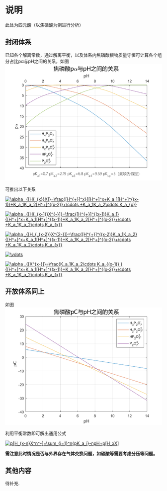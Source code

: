 # 说明

此处为四元酸（以焦磷酸为例进行分析） 

## 封闭体系 
已知各个解离常数，通过解离平衡，以及体系内焦磷酸根物质量守恒可计算各个组分占比pα与pH之间的关系，如图![pα-pH](https://raw.githubusercontent.com/IchinoseHimeki/Water-Environment-Chemistry/master/H4P2O7/p%CE%B1-pH.png)

可推出以下关系

<a href="https://www.codecogs.com/eqnedit.php?latex=\fn_phv&space;\alpha&space;_{[H{_{x}}X]}=\frac{[H^{&plus;}]^x}{[H^&plus;]^x&plus;K_a_1[H^&plus;]^{(x-1)}&plus;K_a_1K_a_2[H^&plus;]^{(x-2)}&plus;\cdots&space;&plus;K_a_1K_a_2\cdots&space;K_a_{x}}" target="_blank"><img src="https://latex.codecogs.com/gif.latex?\fn_phv&space;\alpha&space;_{[H{_{x}}X]}=\frac{[H^{&plus;}]^x}{[H^&plus;]^x&plus;K_a_1[H^&plus;]^{(x-1)}&plus;K_a_1K_a_2[H^&plus;]^{(x-2)}&plus;\cdots&space;&plus;K_a_1K_a_2\cdots&space;K_a_{x}}" title="\alpha _{[H{_{x}}X]}=\frac{[H^{+}]^x}{[H^+]^x+K_a_1[H^+]^{(x-1)}+K_a_1K_a_2[H^+]^{(x-2)}+\cdots +K_a_1K_a_2\cdots K_a_{x}}" /></a>

<a href="https://www.codecogs.com/eqnedit.php?latex=\fn_phv&space;\alpha&space;_{[H{_{x-1}}X^{-}]}=\frac{[H^{&plus;}]^{(x-1)}K_a_1}{[H^&plus;]^x&plus;K_a_1[H^&plus;]^{(x-1)}&plus;K_a_1K_a_2[H^&plus;]^{(x-2)}&plus;\cdots&space;&plus;K_a_1K_a_2\cdots&space;K_a_{x}}" target="_blank"><img src="https://latex.codecogs.com/gif.latex?\fn_phv&space;\alpha&space;_{[H{_{x-1}}X^{-}]}=\frac{[H^{&plus;}]^{(x-1)}K_a_1}{[H^&plus;]^x&plus;K_a_1[H^&plus;]^{(x-1)}&plus;K_a_1K_a_2[H^&plus;]^{(x-2)}&plus;\cdots&space;&plus;K_a_1K_a_2\cdots&space;K_a_{x}}" title="\alpha _{[H{_{x-1}}X^{-}]}=\frac{[H^{+}]^{(x-1)}K_a_1}{[H^+]^x+K_a_1[H^+]^{(x-1)}+K_a_1K_a_2[H^+]^{(x-2)}+\cdots +K_a_1K_a_2\cdots K_a_{x}}" /></a>

<a href="https://www.codecogs.com/eqnedit.php?latex=\fn_phv&space;\alpha&space;_{[H_{_{x-2}}X^{2-}]}=\frac{[H^{&plus;}]^{(x-2)}K_a_1K_a_2}{[H^&plus;]^x&plus;K_a_1[H^&plus;]^{(x-1)}&plus;K_a_1K_a_2[H^&plus;]^{(x-2)}&plus;\cdots&space;&plus;K_a_1K_a_2\cdots&space;K_a_{x}}" target="_blank"><img src="https://latex.codecogs.com/gif.latex?\fn_phv&space;\alpha&space;_{[H_{_{x-2}}X^{2-}]}=\frac{[H^{&plus;}]^{(x-2)}K_a_1K_a_2}{[H^&plus;]^x&plus;K_a_1[H^&plus;]^{(x-1)}&plus;K_a_1K_a_2[H^&plus;]^{(x-2)}&plus;\cdots&space;&plus;K_a_1K_a_2\cdots&space;K_a_{x}}" title="\alpha _{[H_{_{x-2}}X^{2-}]}=\frac{[H^{+}]^{(x-2)}K_a_1K_a_2}{[H^+]^x+K_a_1[H^+]^{(x-1)}+K_a_1K_a_2[H^+]^{(x-2)}+\cdots +K_a_1K_a_2\cdots K_a_{x}}" /></a>

<a href="https://www.codecogs.com/eqnedit.php?latex=\fn_phv&space;\vdots" target="_blank"><img src="https://latex.codecogs.com/gif.latex?\fn_phv&space;\vdots" title="\vdots" /></a>

<a href="https://www.codecogs.com/eqnedit.php?latex=\fn_phv&space;\alpha&space;_{[X^{x-}]}=\frac{K_a_1K_a_2\cdots&space;K_a_{(x-1)}&space;}{[H^&plus;]^x&plus;K_a_1[H^&plus;]^{(x-1)}&plus;K_a_1K_a_2[H^&plus;]^{(x-2)}&plus;\cdots&space;&plus;K_a_1K_a_2\cdots&space;K_a_{x}}" target="_blank"><img src="https://latex.codecogs.com/gif.latex?\fn_phv&space;\alpha&space;_{[X^{x-}]}=\frac{K_a_1K_a_2\cdots&space;K_a_{(x-1)}&space;}{[H^&plus;]^x&plus;K_a_1[H^&plus;]^{(x-1)}&plus;K_a_1K_a_2[H^&plus;]^{(x-2)}&plus;\cdots&space;&plus;K_a_1K_a_2\cdots&space;K_a_{x}}" title="\alpha _{[X^{x-}]}=\frac{K_a_1K_a_2\cdots K_a_{(x-1)} }{[H^+]^x+K_a_1[H^+]^{(x-1)}+K_a_1K_a_2[H^+]^{(x-2)}+\cdots +K_a_1K_a_2\cdots K_a_{x}}" /></a>

## 开放体系同上
如图![pα-pH]( https://raw.githubusercontent.com/IchinoseHimeki/Water-Environment-Chemistry/master/H4P2O7/pC-pH.png)

利用平衡常数即可解出通用公式

<a href="https://www.codecogs.com/eqnedit.php?latex=\fn_phv&space;p[H_{x-n}X^n^-]=\sum_{i=1}^n{pK_a_i}-npH&plus;p[H_xX]" target="_blank"><img src="https://latex.codecogs.com/gif.latex?\fn_phv&space;p[H_{x-n}X^n^-]=\sum_{i=1}^n{pK_a_i}-npH&plus;p[H_xX]" title="p[H_{x-n}X^n^-]=\sum_{i=1}^n{pK_a_i}-npH+p[H_xX]" /></a>

**需注意此时情况是否与外界存在气体交换问题，如碳酸等需要考虑分压等问题。**

## 其他内容
待补充.
